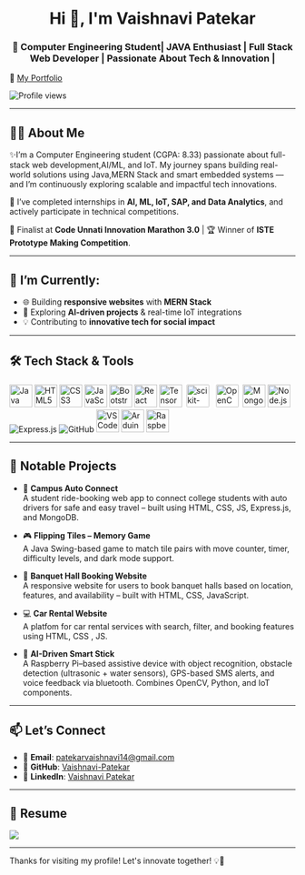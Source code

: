 <h1 align="center">Hi 👋, I'm Vaishnavi Patekar</h1>
<h3 align="center">🚀 Computer Engineering Student| JAVA Enthusiast | Full Stack Web Developer | Passionate About Tech & Innovation |</h3>

🎯 [My Portfolio](https://vaishnavi-patekar.github.io/Portfolio/  )

![Profile views](https://komarev.com/ghpvc/?username=Vaishnavi-Patekar&label=Profile%20views&color=0e75b6&style=flat)

---

## 👩‍💻 About Me

✨I’m a Computer Engineering student (CGPA: 8.33) passionate about full-stack web development,AI/ML, and IoT. My journey spans building real-world solutions using Java,MERN Stack and smart embedded systems — and I’m continuously exploring scalable and impactful tech innovations.  

💼 I’ve completed internships in **AI, ML, IoT, SAP, and Data Analytics**, and actively participate in technical competitions.  

🌟 Finalist at **Code Unnati Innovation Marathon 3.0** | 🏆 Winner of **ISTE Prototype Making Competition**.

---

## 🔭 I’m Currently:

- 🌐 Building **responsive websites** with **MERN Stack**
- 🤖 Exploring **AI-driven projects** & real-time IoT integrations
- 💡 Contributing to **innovative tech for social impact**

---

## 🛠️ Tech Stack & Tools

<p align="left">

  <!-- Languages -->
  <img src="https://cdn.jsdelivr.net/gh/devicons/devicon/icons/java/java-original.svg" width="40" height="40" alt="Java"/>

  <!-- Frontend -->
  <img src="https://cdn.jsdelivr.net/gh/devicons/devicon/icons/html5/html5-original.svg" width="40" height="40" alt="HTML5"/>
  <img src="https://cdn.jsdelivr.net/gh/devicons/devicon/icons/css3/css3-original.svg" width="40" height="40" alt="CSS3"/>
  <img src="https://cdn.jsdelivr.net/gh/devicons/devicon/icons/javascript/javascript-original.svg" width="40" height="40" alt="JavaScript"/>
  <img src="https://cdn.jsdelivr.net/gh/devicons/devicon/icons/bootstrap/bootstrap-original.svg" width="40" height="40" alt="Bootstrap"/>
  <img src="https://cdn.jsdelivr.net/gh/devicons/devicon/icons/react/react-original.svg" width="40" height="40" alt="React"/>

  <!-- AI/ML -->
  <img src="https://cdn.jsdelivr.net/gh/devicons/devicon/icons/tensorflow/tensorflow-original.svg" width="40" height="40" alt="TensorFlow"/>
  <img src="https://upload.wikimedia.org/wikipedia/commons/0/05/Scikit_learn_logo_small.svg" width="40" height="40" alt="scikit-learn" style="background-color:white; padding:4px; border-radius:6px;"/>
  <img src="https://upload.wikimedia.org/wikipedia/commons/3/32/OpenCV_Logo_with_text_svg_version.svg" width="40" height="40" alt="OpenCV" style="background-color:white; padding:4px; border-radius:6px;"/>

  <!-- Backend -->
  <img src="https://cdn.jsdelivr.net/gh/devicons/devicon/icons/mongodb/mongodb-original.svg" width="40" height="40" alt="MongoDB"/>
  <img src="https://cdn.jsdelivr.net/gh/devicons/devicon/icons/nodejs/nodejs-original.svg" width="40" height="40" alt="Node.js"/>
<img src="https://img.shields.io/badge/Express.js-000000?style=for-the-badge&logo=express&logoColor=white" alt="Express.js"/>

  
  <!-- Tools & Platforms -->
<img src="https://img.shields.io/badge/GitHub-181717?style=for-the-badge&logo=github&logoColor=white" alt="GitHub"/>
  <img src="https://cdn.jsdelivr.net/gh/devicons/devicon/icons/vscode/vscode-original.svg" width="40" height="40" alt="VSCode"/>
  <img src="https://cdn.jsdelivr.net/gh/devicons/devicon/icons/arduino/arduino-original.svg" width="40" height="40" alt="Arduino"/>
  <img src="https://upload.wikimedia.org/wikipedia/en/c/cb/Raspberry_Pi_Logo.svg" width="40" height="40" alt="Raspberry Pi"/>

</p>


---


## 🌟 Notable Projects

- 🚗 **Campus Auto Connect**  
  A student ride-booking web app to connect college students with auto drivers for safe and easy travel – built using HTML, CSS, JS, Express.js, and MongoDB.

- 🎮 **Flipping Tiles – Memory Game**  
  A Java Swing-based game to match tile pairs with move counter, timer, difficulty levels, and dark mode support.

- 🏨 **Banquet Hall Booking Website**  
  A responsive website for users to book banquet halls based on location, features, and availability – built with HTML, CSS, JavaScript.

- 💻 **Car Rental Website**  
  A platfom for car rental services with search, filter, and booking features using HTML, CSS , JS.

- 🤖 **AI-Driven Smart Stick**  
  A Raspberry Pi–based assistive device with object recognition, obstacle detection (ultrasonic + water sensors), GPS-based SMS alerts, and voice feedback via bluetooth.      Combines OpenCV, Python, and IoT components.

---

## 📫 Let’s Connect

- 📧 **Email**: patekarvaishnavi14@gmail.com  
- 💼 **GitHub**: [Vaishnavi-Patekar](https://github.com/Vaishnavi-Patekar)  
- 🔗 **LinkedIn**: [Vaishnavi Patekar](https://www.linkedin.com/in/vaishnavi-patekar1907/)

---

## 📄 Resume

<p>
  <a href="https://drive.google.com/file/d/1ZxOv51pyxY1UKLuKDF6TicIKzwrKE16N/view?usp=sharing">
    <img src="https://img.shields.io/badge/Download-Resume-blue?style=for-the-badge&logo=google-drive&logoColor=white"/>
  </a>
</p>

---

Thanks for visiting my profile! Let's innovate together! 💡🚀
